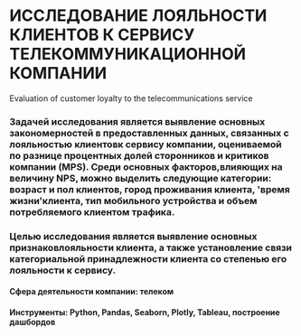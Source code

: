 # ИССЛЕДОВАНИЕ ЛОЯЛЬНОСТИ КЛИЕНТОВ К СЕРВИСУ ТЕЛЕКОММУНИКАЦИОННОЙ КОМПАНИИ
Evaluation of customer loyalty to the telecommunications service
### Задачей исследования является выявление основных закономерностей в предоставленных данных, связанных с лояльностью клиентовк сервису компании, оцениваемой по разнице процентных долей сторонников и критиков компании (MPS). Среди основных факторов,влияющих на величину NPS, можно выделить следующие категории: возраст и пол клиентов, город проживания клиента, 'время жизни'клиента, тип мобильного устройства и объем потребляемого клиентом трафика.
### Целью исследования является выявление основных признаковлояльности клиента, а также установление связи категориальной принадлежности клиента со степенью его лояльности к сервису. 
#### Сфера деятельности компании: телеком
#### Инструменты: Python, Pandas, Seaborn, Plotly, Tableau, построение дашбордов
